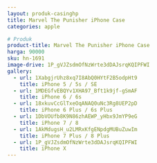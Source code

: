 ```yaml
---
layout: produk-casinghp
title: Marvel The Punisher iPhone Case
categories: apple

# Produk
product-title: Marvel The Punisher iPhone Case
harga: 90000
sku: hn-1691
image-drive: 1P_gVJZsdmOfNzWrte3dDAJsrqKQIPFWI
gallery:
  - url: 1XabgjrUhz8xq7I8AbQ0HYtF2B5odpHt9
    title: iPhone 5 / 5s / SE
  - url: 1MDEGfvEBQYv1XHA97_Bft1k9jf-gSmAF
    title: iPhone 6 / 6s
  - url: 18xkuvCcGlTxeOqANAQ0uNc3Rg8UEP2pD
    title: iPhone 6 Plus / 6s Plus
  - url: 1DbVOUfb8K9N86zhAEWP_yHbx9JmYP9eG
    title: iPhone 7 / 8
  - url: 1AkMdugsH_u2LMRxKfgENpdgMUBuZuwIm
    title: iPhone 7 Plus / 8 Plus
  - url: 1P_gVJZsdmOfNzWrte3dDAJsrqKQIPFWI
    title: iPhone X
---
```

